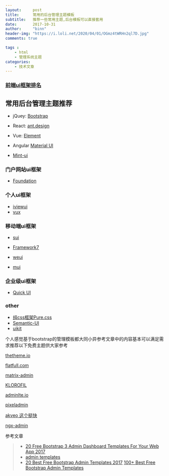 ```yaml
---
layout:     post
title:      常用的后台管理主题模板
subtitle:   推荐一些常用主题,后台模板可以直接套用
date:       2017-10-31
author:     "binn"
header-img: "https://i.loli.net/2020/04/01/OGmz4tWRHn2ql7D.jpg"
comments: true

tags :
    - html
    - 管理系统主题
categories:
    - 技术文章
---
```



### [前端ui框架排名](http://usablica.github.io/front-end-frameworks/compare.html)

## 常用后台管理主题推荐

* jQuey: [Bootstrap](http://www.bootcss.com/)
* React: [ant.design](https://ant.design/index-cn)
* Vue: [Element](http://element.eleme.io/#/zh-CN/component/layout)
* Angular [Material UI](https://material-ui.com/)

* [Mint-ui](http://elemefe.github.io/mint-ui/#/)

### 门户网站ui框架
* [Foundation](https://zurb.com/responsive)

### 个人ui框架
* [iviewui](https://www.iviewui.com/)
* [vux](https://github.com/airyland/vux)

### 移动端ui框架
* [sui](http://m.sui.taobao.org/components/)

* [Framework7](http://framework7.taobao.org/get-started/#.W5iaWZMzZTY)

* [weui](https://weui.io/)

* [mui](http://dev.dcloud.net.cn/mui/)

### 企业级ui框架

* [Quick UI](www.uileader.com)

### other

* [纯css框架Pure.css](https://purecss.io/)
* [Semantic-UI](https://github.com/Semantic-Org/Semantic-UI)
* [uikit](http://www.getuikit.net/)

个人感觉基于bootstrap的管理模板都大同小异参考文章中的内容基本可以满足需求推荐以下免费主题供大家参考

[thetheme.io](http://thetheme.io/theadmin/)

[flatfull.com](http://flatfull.com/themes/flatkit/angular/#/app/dashboard)

[matrix-admin](https://wrappixel.com/demos/free-admin-templates/matrix-admin/index.html)

[KLOROFIL](http://demo.thedevelovers.com/dashboard/klorofil-v2.0/icons.html)

[adminlte.io](https://adminlte.io/themes/AdminLTE/pages/UI/sliders.html)

[pixeladmin](https://wrappixel.com/demos/admin-templates/pixeladmin/inverse/index.html)

[akveo 这个挺快](http://akveo.com/blur-admin-mint/#/tables/basic)

[ngx-admin](http://akveo.com/ngx-admin/#/pages/dashboard)

参考文章


> * [20 Free Bootstrap 3 Admin Dashboard Templates For Your Web App 2017](https://colorlib.com/wp/free-bootstrap-admin-dashboard-templates/)
> * [admin templates](https://elements.envato.com/web-templates/admin-templates)
> * [20 Best Free Bootstrap Admin Templates 2017](https://athemes.com/collections/free-bootstrap-admin-templates/)
> [100+ Best Free Bootstrap Admin Templates](https://cssauthor.com/bootstrap-admin-templates/)
